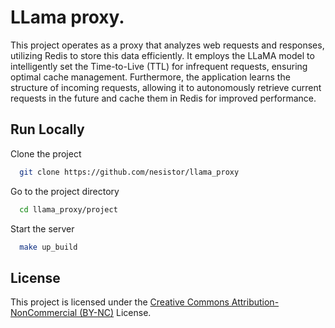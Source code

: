 
# LLama proxy.

This project operates as a proxy that analyzes web requests and responses, utilizing Redis to store this data efficiently. It employs the LLaMA model to intelligently set the Time-to-Live (TTL) for infrequent requests, ensuring optimal cache management. Furthermore, the application learns the structure of incoming requests, allowing it to autonomously retrieve current requests in the future and cache them in Redis for improved performance.

## Run Locally

Clone the project

```bash
  git clone https://github.com/nesistor/llama_proxy
```

Go to the project directory

```bash
  cd llama_proxy/project
```

Start the server

```bash
  make up_build
```


## License

This project is licensed under the [Creative Commons Attribution-NonCommercial (BY-NC)](https://creativecommons.org/licenses/by-nc/4.0/) License.
